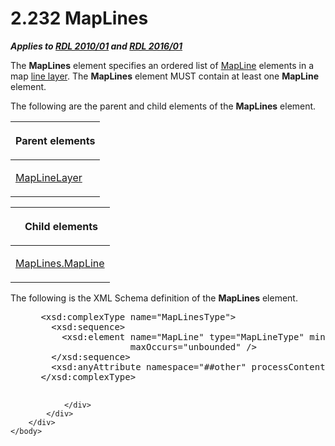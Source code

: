 <html dir="LTR" xmlns:mshelp="http://msdn.microsoft.com/mshelp" xmlns:ddue="http://ddue.schemas.microsoft.com/authoring/2003/5" xmlns:xlink="http://www.w3.org/1999/xlink" xmlns:tool="http://www.microsoft.com/tooltip">
    <head>
        <meta http-equiv="Content-Type" content="text/html; CHARSET=utf-8"></meta>
        <meta name="save" content="history"></meta>
        <title>2.232 MapLines</title>
        <xml>
            <mshelp:toctitle title="2.232 MapLines"></mshelp:toctitle>
            <mshelp:rltitle title="[MS-RDL]: MapLines"></mshelp:rltitle>
            <mshelp:keyword index="A" term="b314a25c-0efa-4da3-abe8-1fffed558555"></mshelp:keyword>
            <mshelp:attr name="DCSext.ContentType" value="open specification"></mshelp:attr>
            <mshelp:attr name="AssetID" value="b314a25c-0efa-4da3-abe8-1fffed558555"></mshelp:attr>
            <mshelp:attr name="TopicType" value="kbRef"></mshelp:attr>
            <mshelp:attr name="DCSext.Title" value="[MS-RDL]: MapLines" />
        </xml>
    </head>
    <body>
        <div id="header">
            <h1 class="heading">2.232 MapLines</h1>
        </div>
        <div id="mainSection">
            <div id="mainBody">
                <div id="allHistory" class="saveHistory"></div>
                <div id="sectionSection0" class="section" name="collapseableSection">
                    

<p><b><i>Applies to </i></b><a href="3428e690-a348-4ec7-8a6a-8efb42d2cdee.html"><b><i>RDL 2010/01</i></b></a><b><i>
and </i></b><a href="52ce3983-2bfc-4e72-9359-42aaf5fe4509.html"><b><i>RDL 2016/01</i></b></a></p>

<p>The <b>MapLines</b> element specifies an ordered list of <a href="848562bc-c49f-443c-8002-ae8d395f9fde.html">MapLine</a> elements in a map <a href="b2482b3f-74ab-4ca8-a9e5-c07955011743.html#gt_d18f341f-9a11-41e7-bc17-fa40808259cc">line layer</a>. The <b>MapLines</b>
element MUST contain at least one <b>MapLine</b> element.</p>

<p>The following are the parent and child elements of the <b>MapLines</b>
element.</p>

<table>
 <thead>
  <tr>
   <th>
   <p>Parent elements</p>
   </th>
  </tr>
 </thead>
 <tr>
  <td>
  <p><a href="8681b1dc-d73e-4d35-b4fa-f7f459d4a304.html">MapLineLayer</a></p>
  </td>
 </tr>
</table>

<p> </p>

<table>
 <thead>
  <tr>
   <th>
   <p> Child elements </p>
   </th>
  </tr>
 </thead>
 <tr>
  <td>
  <p><a href="b5dc4266-e18c-429f-be2d-75a99dd4d3d1.html">MapLines.MapLine</a></p>
  </td>
 </tr>
</table>

<p>The following is the XML Schema definition of the <b>MapLines</b>
element.</p>

<dl>
<dd>
<div><pre> &lt;xsd:complexType name=&quot;MapLinesType&quot;&gt;
   &lt;xsd:sequence&gt;
     &lt;xsd:element name=&quot;MapLine&quot; type=&quot;MapLineType&quot; minOccurs=&quot;1&quot; 
                  maxOccurs=&quot;unbounded&quot; /&gt;
   &lt;/xsd:sequence&gt;
   &lt;xsd:anyAttribute namespace=&quot;##other&quot; processContents=&quot;lax&quot; /&gt;
 &lt;/xsd:complexType&gt;
  
</pre></div>
</dd></dl>


                </div>
            </div>
        </div>
    </body>
</html>